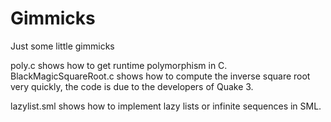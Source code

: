 # Gimmicks
Just some little gimmicks

poly.c shows how to get runtime polymorphism in C. 
BlackMagicSquareRoot.c shows how to compute the inverse square root very quickly, the code is due to the developers of Quake 3.


lazylist.sml shows how to implement lazy lists or infinite sequences in SML.
